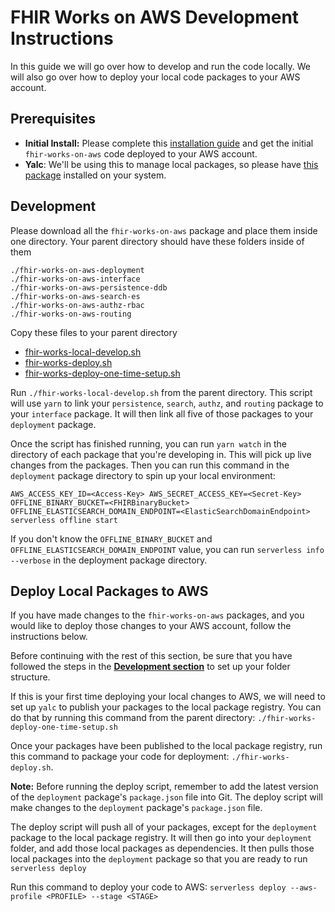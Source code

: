 # FHIR Works on AWS Development Instructions

In this guide we will go over how to develop and run the code locally. We will also go over how to deploy your local code packages to your AWS account.

## Prerequisites

- **Initial Install:** Please complete this [installation guide](./INSTALL.md) and get the initial `fhir-works-on-aws` code deployed to your AWS account.
- **Yalc**: We'll be using this to manage local packages, so please have [this package](https://github.com/whitecolor/yalc) installed on your system.

## Development

Please download all the `fhir-works-on-aws` package and place them inside one directory. Your parent directory should have these folders inside of them

```
./fhir-works-on-aws-deployment
./fhir-works-on-aws-interface
./fhir-works-on-aws-persistence-ddb
./fhir-works-on-aws-search-es
./fhir-works-on-aws-authz-rbac
./fhir-works-on-aws-routing
```

Copy these files to your parent directory

- [fhir-works-local-develop.sh](./scripts/fhir-works-deploy.sh)
- [fhir-works-deploy.sh](./scripts/fhir-works-deploy.sh)
- [fhir-works-deploy-one-time-setup.sh](./scripts/fhir-works-deploy-one-time-setup.sh)

Run `./fhir-works-local-develop.sh` from the parent directory. This script will use `yarn` to link your `persistence`, `search`, `authz`, and `routing` package to your `interface` package. It will then link all five of those packages to your `deployment` package.

Once the script has finished running, you can run `yarn watch` in the directory of each package that you're developing in. This will pick up live changes from the packages. Then you can run this command in the `deployment` package directory to spin up your local environment:

`AWS_ACCESS_KEY_ID=<Access-Key> AWS_SECRET_ACCESS_KEY=<Secret-Key> OFFLINE_BINARY_BUCKET=<FHIRBinaryBucket> OFFLINE_ELASTICSEARCH_DOMAIN_ENDPOINT=<ElasticSearchDomainEndpoint> serverless offline start`

If you don't know the `OFFLINE_BINARY_BUCKET` and `OFFLINE_ELASTICSEARCH_DOMAIN_ENDPOINT` value, you can run `serverless info --verbose` in the deployment package directory.

## Deploy Local Packages to AWS

If you have made changes to the `fhir-works-on-aws` packages, and you would like to deploy those changes to your AWS account, follow the instructions below.

Before continuing with the rest of this section, be sure that you have followed the steps in the [**Development section**](#development) to set up your folder structure.

If this is your first time deploying your local changes to AWS, we will need to set up `yalc` to publish your packages to the local package registry. You can do that by running this command from the parent directory: `./fhir-works-deploy-one-time-setup.sh`

Once your packages have been published to the local package registry, run this command to package your code for deployment: `./fhir-works-deploy.sh`.

**Note:** Before running the deploy script, remember to add the latest version of the `deployment` package's `package.json` file into Git. The deploy script will make changes to the `deployment` package's `package.json` file.

The deploy script will push all of your packages, except for the `deployment` package to the local package registry. It will then go into your `deployment` folder, and add those local packages as dependencies. It then pulls those local packages into the `deployment` package so that you are ready to run `serverless deploy`

Run this command to deploy your code to AWS:
`serverless deploy --aws-profile <PROFILE> --stage <STAGE>`

